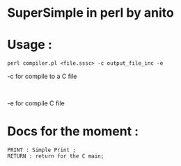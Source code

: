 # SuperSimple in perl by anito

# Usage :

```
perl compiler.pl <file.sssc> -c output_file_inc -e
```
<p>-c for compile to a C file </p><br>
<p>-e for compile C file</p>

# Docs for the moment : 

```
PRINT : Simple Print ;
RETURN : return for the C main;

```


